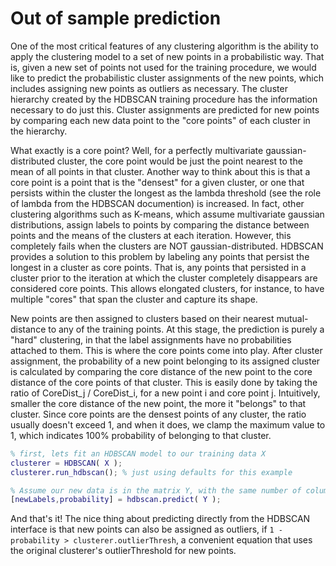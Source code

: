 # Out of sample prediction

One of the most critical features of any clustering algorithm is the ability to apply the clustering model to a set of new points in a probabilistic way. That is, given a new set of points not used for the training procedure, we would like to predict the probabilistic cluster assignments of the new points, which includes assigning new points as outliers as necessary. The cluster hierarchy created by the HDBSCAN training procedure has the information necessary to do just this. Cluster assignments are predicted for new points by comparing each new data point to the "core points" of each cluster in the hierarchy. 

What exactly is a core point? Well, for a perfectly multivariate gaussian-distributed cluster, the core point would be just the point nearest to the mean of all points in that cluster. Another way to think about this is that a core point is a point that is the "densest" for a given cluster, or one that persists within the cluster the longest as the lambda threshold (see the role of lambda from the HDBSCAN documention) is increased. In fact, other clustering algorithms such as K-means, which assume multivariate gaussian distributions, assign labels to points by comparing the distance between points and the means of the clusters at each iteration. However, this completely fails when the clusters are NOT gaussian-distributed. HDBSCAN provides a solution to this problem by labeling any points that persist the longest in a cluster as core points. That is, any points that persisted in a cluster prior to the iteration at which the cluster completely disappears are considered core points. This allows elongated clusters, for instance, to have multiple "cores" that span the cluster and capture its shape. 

New points are then assigned to clusters based on their nearest mutual-distance to any of the training points. At this stage, the prediction is purely a "hard" clustering, in that the label assignments have no probabilities attached to them. This is where the core points come into play. After cluster assignment, the probability of a new point belonging to its assigned cluster is calculated by comparing the core distance of the new point to the core distance of the core points of that cluster. This is easily done by taking the ratio of CoreDist_j / CoreDist_i, for a new point i and core point j. Intuitively, smaller the core distance of the new point, the more it "belongs" to that cluster. Since core points are the densest points of any cluster, the ratio usually doesn't exceed 1, and when it does, we clamp the maximum value to 1, which indicates 100% probability of belonging to that cluster.

``` matlab
% first, lets fit an HDBSCAN model to our training data X
clusterer = HDBSCAN( X );
clusterer.run_hdbscan(); % just using defaults for this example

% Assume our new data is in the matrix Y, with the same number of columns as the training data
[newLabels,probability] = hdbscan.predict( Y );
```

And that's it! The nice thing about predicting directly from the HDBSCAN interface is that new points can also be assigned as outliers, if `1 - probability > clusterer.outlierThresh`, a convenient equation that uses the original clusterer's outlierThreshold for new points. 
